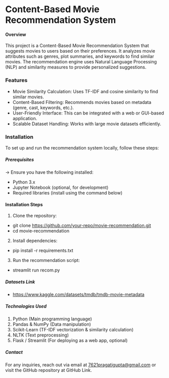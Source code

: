 # Content-Based Movie Recommendation System
#### Overview
This project is a Content-Based Movie Recommendation System that suggests movies to users based on their preferences. It analyzes movie attributes such as genres, plot summaries, and keywords to find similar movies. The recommendation engine uses Natural Language Processing (NLP) and similarity measures to provide personalized suggestions.

### Features
- Movie Similarity Calculation: Uses TF-IDF and cosine similarity to find similar movies.
- Content-Based Filtering: Recommends movies based on metadata (genre, cast, keywords, etc.).
- User-Friendly Interface: This can be integrated with a web or GUI-based application.
- Scalable Dataset Handling: Works with large movie datasets efficiently.

### Installation
To set up and run the recommendation system locally, follow these steps:
##### Prerequisites
→ Ensure you have the following installed:
  - Python 3.x
  - Jupyter Notebook (optional, for development)
  - Required libraries (install using the command below)
#### Installation Steps
1. Clone the repository:
  - git clone https://github.com/your-repo/movie-recommendation.git
  - cd movie-recommendation
2. Install dependencies:
  - pip install -r requirements.txt
3. Run the recommendation script:
  - streamlit run recom.py
##### Datasets Link 
  - https://www.kaggle.com/datasets/tmdb/tmdb-movie-metadata
##### Technologies Used
1. Python (Main programming language)
2. Pandas & NumPy (Data manipulation)
3. Scikit-Learn (TF-IDF vectorization & similarity calculation)
4. NLTK (Text preprocessing)
5. Flask / Streamlit (For deploying as a web app, optional)



##### Contact
For any inquiries, reach out via email at 7621pragatigupta@gmail.com or visit the GitHub repository at GitHub Link.
  
  


